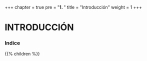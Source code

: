 +++
chapter = true
pre = "<b>1. </b>"
title = "Introducción"
weight = 1
+++

# INTRODUCCIÓN

### Indice
{{% children  %}}